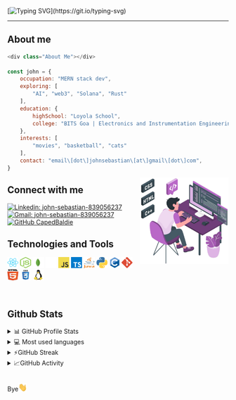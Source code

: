 [![Typing SVG](https://readme-typing-svg.demolab.com?font=Fira+Code&size=25&pause=500&color=DCA4FF&background=14132600&center=false&vCenter=true&width=800&lines=Hi%2C+I'm+John+%F0%9F%91%8B;I'm+a+%F0%9F%92%BB+Web+Developer;Nice+to+meet+you+%F0%9F%98%83.)](https://git.io/typing-svg)
<hr />

## About me

<!-- - 💻 **MERN** stack dev

- 🔎 Exploring **AI and web3**

- 🌱 Learning **Solana and Rust**

- 📫 How to reach me: email\[dot\]johnsebastian\[at\]gmail\[dot\]com

- 🎓 **Electronics and Instrumentation Engineering student** at BITS Goa

- 😄 Pronouns: **He/Him**

- 💬 Ask me anything about 🎥 and 🏀. -->

<!-- -   ⚡ Fun fact  -->



```javascript
<div class="About Me"></div>

const john = {
	occupation: "MERN stack dev",
	exploring: [
		"AI", "web3", "Solana", "Rust"
	],
	education: {
		highSchool: "Loyola School",
		college: "BITS Goa | Electronics and Instrumentation Engineering",
	},
	interests: [
		"movies", "basketball", "cats"
	],
	contact: "email\[dot\]johnsebastian\[at\]gmail\[dot\]com",
}
```
<a href="https://github.com/CapedBaldie"><img src="images/dev.png" width="40%" height="auto" align="right" /></a>

## Connect with me

[![Linkedin: john-sebastian-839056237](https://img.shields.io/badge/-John_Sebastian-blue?style=flat-square&logo=Linkedin&logoColor=white&link=https://www.linkedin.com/in/https://www.linkedin.com/in/john-sebastian-839056237/)](https://www.linkedin.com/in/john-sebastian-839056237/)
[![Gmail: john-sebastian-839056237](https://img.shields.io/badge/-John_Sebastian-white?style=flat-square&logo=GMail&logoColor=red&link=mailto:email.johnsebastian@gmail.com)](mailto:email.johnsebastian@gmail.com)
[![GitHub CapedBaldie](https://img.shields.io/github/followers/CapedBaldie?label=follow&style=social)](https://github.com/CapedBaldie)
<br />

##  Technologies and Tools
<p align="left"> 
	 <img height="25" width="25" src="images/react.svg" /> 
	 <img height="25" width="25" src="images/nodejs.svg" />  
	 <img height="25" width="25" src="images/mongodb.svg" /> 
	 <img height="25" width="25" src="images/express.svg" /> 
	 <img height="25" width="25" src="images/js.svg" /> 
	 <img height="25" width="25" src="images/typescript.svg" /> 
	 <img height="25" width="25" src="images/java.svg" /> 
	 <img height="25" width="25" src="images/python.svg" /> 
	 <img height="25" width="25" src="images/c.svg" /> 
	 <img height="25" width="25" src="images/git.svg" /> 
	 <img height="25" width="25" src="images/html5.svg" /> 
	 <img height="25" width="25" src="images/css3.svg" /> 
	 <img height="25" width="25" src="images/linux.svg" /> 
</p>  
<br />
  
## Github Stats

<details>
  <summary>📊 GitHub Profile Stats</summary>
  <br/>
  <a href="https://github.com/anuraghazra/github-readme-stats"><img alt="CapedBaldie's Github Stats" src="https://github-readme-stats.vercel.app/api?username=CapedBaldie&show_icons=true&count_private=true&locale=en&layout=compact&theme=shades-of-purple&hide_border=true" /></a>
</details>

<details> 
  <summary>💻 Most used languages</summary>
  <br/>
  <a href="https://github.com/anuraghazra/github-readme-stats"><img alt="CapedBaldie's Top Languages" src="https://github-readme-stats.vercel.app/api/top-langs/?username=CapedBaldie&langs_count=10&layout=compact&theme=shades-of-purple&hide_border=true" /></a>
  <br/>
  <b>Note:</b> This chart is only a metric of which languages my public code on GitHub consists of and does not reflect my experience or skill level.
</details>

<details>
  <summary>⚡GitHub Streak</summary>
  <br/>
  <a href="https://github.com/DenverCoder1/github-readme-streak-stats"><img alt="CapedBaldie's GitHub Streak" src="https://github-readme-streak-stats.herokuapp.com/?user=CapedBaldie&theme=shades-of-purple&hide_border=true" /></a>
</details>

<details>
  <summary>📈GitHub Activity</summary>
  <br/>
  <a href="https://github.com/ashutosh00710/github-readme-activity-graph"><img alt="CapedBaldie's GitHub Activity" src="https://github-readme-activity-graph.cyclic.app/graph?username=CapedBaldie&bg_color=141326&color=9e4c98&line=a97aae&point=403d3d&area=true&hide_border=true" /></a>
</details>
<br />

Bye<img src="https://raw.githubusercontent.com/ABSphreak/ABSphreak/master/gifs/Hi.gif" width="20px">


<!--
**CapedBaldie/CapedBaldie** is a ✨ _special_ ✨ repository because its `README.md` (this file) appears on your GitHub profile.

Here are some ideas to get you started:

- 🔭 I’m currently working on ...
- 🌱 I’m currently learning ...
- 👯 I’m looking to collaborate on ...
- 🤔 I’m looking for help with ...
- 💬 Ask me about ...
- 📫 How to reach me: ...
- 😄 Pronouns: ...
- ⚡ Fun fact: ...
-->
